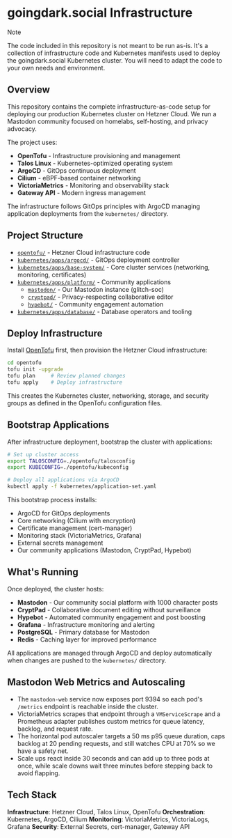 # goingdark.social Infrastructure

> [!NOTE]  
> The code included in this repository is not meant to be run as-is. It's a collection of infrastructure code and Kubernetes manifests used to deploy the goingdark.social Kubernetes cluster. You will need to adapt the code to your own needs and environment.

## Overview

This repository contains the complete infrastructure-as-code setup for deploying our production Kubernetes cluster on Hetzner Cloud. We run a Mastodon community focused on homelabs, self-hosting, and privacy advocacy.

The project uses:

- **OpenTofu** - Infrastructure provisioning and management
- **Talos Linux** - Kubernetes-optimized operating system
- **ArgoCD** - GitOps continuous deployment
- **Cilium** - eBPF-based container networking
- **VictoriaMetrics** - Monitoring and observability stack
- **Gateway API** - Modern ingress management

The infrastructure follows GitOps principles with ArgoCD managing application deployments from the `kubernetes/` directory.

## Project Structure

- [`opentofu/`](opentofu/) - Hetzner Cloud infrastructure code
- [`kubernetes/apps/argocd/`](kubernetes/apps/argocd/) - GitOps deployment controller
- [`kubernetes/apps/base-system/`](kubernetes/apps/base-system/) - Core cluster services (networking, monitoring, certificates)
- [`kubernetes/apps/platform/`](kubernetes/apps/platform/) - Community applications
  - [`mastodon/`](kubernetes/apps/platform/mastodon/) - Our Mastodon instance (glitch-soc)
  - [`cryptpad/`](kubernetes/apps/platform/cryptpad/) - Privacy-respecting collaborative editor
  - [`hypebot/`](kubernetes/apps/platform/hypebot/) - Community engagement automation
- [`kubernetes/apps/database/`](kubernetes/apps/database/) - Database operators and tooling

## Deploy Infrastructure

Install [OpenTofu](https://opentofu.org/docs/intro/install/) first, then provision the Hetzner Cloud infrastructure:

```bash
cd opentofu
tofu init -upgrade
tofu plan     # Review planned changes
tofu apply    # Deploy infrastructure
```

This creates the Kubernetes cluster, networking, storage, and security groups as defined in the OpenTofu configuration files.

## Bootstrap Applications

After infrastructure deployment, bootstrap the cluster with applications:

```bash
# Set up cluster access
export TALOSCONFIG=./opentofu/talosconfig
export KUBECONFIG=./opentofu/kubeconfig

# Deploy all applications via ArgoCD
kubectl apply -f kubernetes/application-set.yaml
```

This bootstrap process installs:
- ArgoCD for GitOps deployments
- Core networking (Cilium with encryption)
- Certificate management (cert-manager)
- Monitoring stack (VictoriaMetrics, Grafana)
- External secrets management
- Our community applications (Mastodon, CryptPad, Hypebot)

## What's Running

Once deployed, the cluster hosts:

- **Mastodon** - Our community social platform with 1000 character posts
- **CryptPad** - Collaborative document editing without surveillance
- **Hypebot** - Automated community engagement and post boosting
- **Grafana** - Infrastructure monitoring and alerting
- **PostgreSQL** - Primary database for Mastodon
- **Redis** - Caching layer for improved performance

All applications are managed through ArgoCD and deploy automatically when changes are pushed to the `kubernetes/` directory.

## Mastodon Web Metrics and Autoscaling

- The `mastodon-web` service now exposes port 9394 so each pod's `/metrics` endpoint is reachable inside the cluster.
- VictoriaMetrics scrapes that endpoint through a `VMServiceScrape` and a Prometheus adapter publishes custom metrics for queue latency, backlog, and request rate.
- The horizontal pod autoscaler targets a 50 ms p95 queue duration, caps backlog at 20 pending requests, and still watches CPU at 70% so we have a safety net.
- Scale ups react inside 30 seconds and can add up to three pods at once, while scale downs wait three minutes before stepping back to avoid flapping.

## Tech Stack

**Infrastructure**: Hetzner Cloud, Talos Linux, OpenTofu
**Orchestration**: Kubernetes, ArgoCD, Cilium
**Monitoring**: VictoriaMetrics, VictoriaLogs, Grafana
**Security**: External Secrets, cert-manager, Gateway API